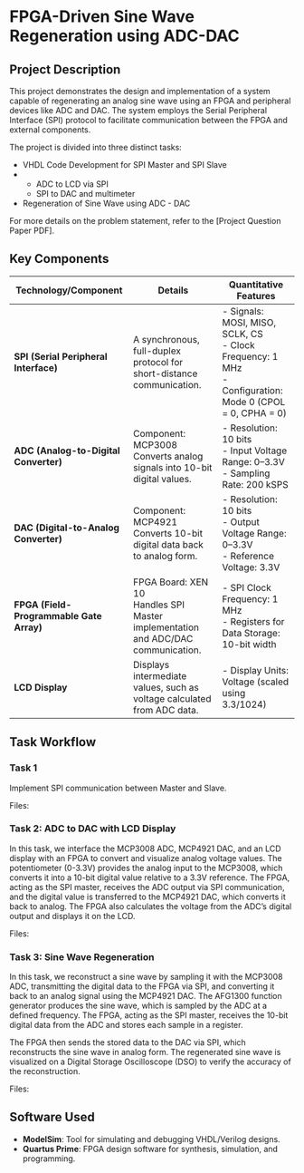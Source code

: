 # FPGA-Driven Sine Wave Regeneration using ADC-DAC
## **Project Description**
This project demonstrates the design and implementation of a system capable of regenerating an analog sine wave using an FPGA and peripheral devices like ADC and DAC. The system employs the Serial Peripheral Interface (SPI) protocol to facilitate communication between the FPGA and external components.

The project is divided into three distinct tasks:

* VHDL Code Development for SPI Master and SPI Slave
* -  ADC to LCD via SPI
  -  SPI to DAC and multimeter
* Regeneration of Sine Wave using ADC - DAC

For more details on the problem statement, refer to the [Project Question Paper PDF].

## **Key Components**

| **Technology/Component**    | **Details**                                                                                          | **Quantitative Features**                                      |
|------------------------------|------------------------------------------------------------------------------------------------------|---------------------------------------------------------------|
| **SPI (Serial Peripheral Interface)** | A synchronous, full-duplex protocol for short-distance communication.                           | - Signals: MOSI, MISO, SCLK, CS<br>- Clock Frequency: 1 MHz<br>- Configuration: Mode 0 (CPOL = 0, CPHA = 0) |
| **ADC (Analog-to-Digital Converter)**  | Component: MCP3008<br>Converts analog signals into 10-bit digital values.                       | - Resolution: 10 bits<br>- Input Voltage Range: 0–3.3V<br>- Sampling Rate: 200 kSPS |
| **DAC (Digital-to-Analog Converter)**  | Component: MCP4921<br>Converts 10-bit digital data back to analog form.                        | - Resolution: 10 bits<br>- Output Voltage Range: 0–3.3V<br>- Reference Voltage: 3.3V |
| **FPGA (Field-Programmable Gate Array)** | FPGA Board: XEN 10<br>Handles SPI Master implementation and ADC/DAC communication.       | - SPI Clock Frequency: 1 MHz<br>- Registers for Data Storage: 10-bit width |
| **LCD Display**              | Displays intermediate values, such as voltage calculated from ADC data.                             | - Display Units: Voltage (scaled using 3.3/1024) |

## **Task Workflow** 
### **Task 1** 
Implement SPI communication between Master and Slave.<br>

Files:


### **Task 2: ADC to DAC with LCD Display**
In this task, we interface the MCP3008 ADC, MCP4921 DAC, and an LCD display with an FPGA to convert and visualize analog voltage values. The potentiometer (0-3.3V) provides the analog input to the MCP3008, which converts it into a 10-bit digital value relative to a 3.3V reference. The FPGA, acting as the SPI master, receives the ADC output via SPI communication, and the digital value is transferred to the MCP4921 DAC, which converts it back to analog. The FPGA also calculates the voltage from the ADC’s digital output and displays it on the LCD.<br>

Files:


### **Task 3: Sine Wave Regeneration**
In this task, we reconstruct a sine wave by sampling it with the MCP3008 ADC, transmitting the digital data to the FPGA via SPI, and converting it back to an analog signal using the MCP4921 DAC. The AFG1300 function generator produces the sine wave, which is sampled by the ADC at a defined frequency. The FPGA, acting as the SPI master, receives the 10-bit digital data from the ADC and stores each sample in a register.

The FPGA then sends the stored data to the DAC via SPI, which reconstructs the sine wave in analog form. The regenerated sine wave is visualized on a Digital Storage Oscilloscope (DSO) to verify the accuracy of the reconstruction.<br>

Files:


## Software Used 
- **ModelSim**: Tool for simulating and debugging VHDL/Verilog designs.
- **Quartus Prime**: FPGA design software for synthesis, simulation, and programming.
